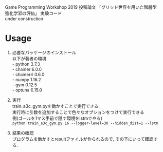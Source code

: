 Game Programming Workshop 2019 投稿論文 「グリッド世界を用いた階層型強化学習の評価」 実験コード  
under construction

# Usage
1. 必要なパッケージのインストール  
以下が著者の環境  
  \- python 3.7.3  
  \- chainer 6.0.0  
  \- chainerrl 0.6.0  
  \- numpy 1.16.2  
  \- gym 0.12.5  
  \- optuna 0.15.0  

2. 実行  
train_a3c_gym.pyを動かすことで実行できる.  
実行時に引数を追加することで色々なオプションをつけて実行できる  
例(ゴールを1マス手前で隠す環境をlstmでやる)  
`python train_a3c_gym.py 16 --logger-level=30 --hidden_dist=1 --lstm`

3. 結果の確認  
プログラムを動かすとresultファイルが作られるので, その下にいって確認する.
